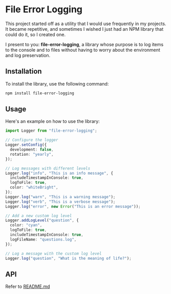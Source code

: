 # File Error Logging

This project started off as a utility that I would use frequently in my projects. It became repetitive, and sometimes I wished I just had an NPM library that could do it, so I created one.

I present to you: **file-error-logging**, a library whose purpose is to log items to the console and to files without having to worry about the environment and log preservation.

## Installation

To install the library, use the following command:

```sh
npm install file-error-logging
```

## Usage
Here's an example on how to use the library:
```ts
import Logger from "file-error-logging";

// Configure the logger
Logger.setConfig({
  development: false,
  rotation: "yearly",
});

// Log messages with different levels
Logger.log("info", "This is an info message", {
  includeTimestampInConsole: true,
  logToFile: true,
  color: "whiteBright",
});
Logger.log("warn", "This is a warning message");
Logger.log("verb", "This is a verbose message");
Logger.log("error", new Error("This is an error message"));

// Add a new custom log level
Logger.addLogLevel("question", {
  color: "cyan",
  logToFile: true,
  includeTimestampInConsole: true,
  logFileName: "questions.log",
});

// Log a message with the custom log level
Logger.log("question", "What is the meaning of life?");
```

## API
Refer to [README.md](./README.md)